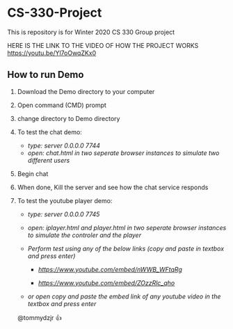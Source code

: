 # CS-330-Project
This is repository is for Winter 2020 CS 330 Group project 

HERE IS THE LINK TO THE VIDEO OF HOW THE PROJECT WORKS
https://youtu.be/Yl7oOwqZKx0

## How to run Demo
1. Download the Demo directory to your computer
2. Open command (CMD) prompt
3. change directory to Demo directory
4. To test the chat demo:
     - *type: server 0.0.0.0 7744*
     - *open: chat.html in two seperate browser instances to simulate two different users*
5. Begin chat
6. When done, Kill the server and see how the chat service responds

7. To test the youtube player demo:
   - *type:  server 0.0.0.0 7745*
   
   - *open: iplayer.html and player.html in two seperate browser instances to simulate the controler and the player*
   
   - *Perform test using any of the below links (copy and paste in textbox and press enter)*
   
      - *https://www.youtube.com/embed/nWWB_WFtqRg*
      
     - *https://www.youtube.com/embed/ZOzzRlc_qho*
      
   - *or open copy and paste the embed link of any youtube video in the textbox and press enter*
   
   @tommydzjr :+1:
 
 
